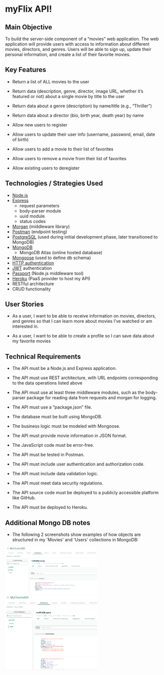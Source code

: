 # myFlix API!

## Main Objective

To build the server-side component of a “movies” web application. The web
application will provide users with access to information about different
movies, directors, and genres. Users will be able to sign up, update their
personal information, and create a list of their favorite movies.

## Key Features

* Return a list of ALL movies to the user

* Return data (description, genre, director, image URL, whether it’s featured or not) about a
single movie by title to the user

* Return data about a genre (description) by name/title (e.g., “Thriller”)

* Return data about a director (bio, birth year, death year) by name

* Allow new users to register

* Allow users to update their user info (username, password, email, date of birth)

* Allow users to add a movie to their list of favorites

* Allow users to remove a movie from their list of favorites

* Allow existing users to deregister

## Technologies / Strategies Used

* [Node.js](https://nodejs.org/en/)
* [Express](https://expressjs.com/)
    * request parameters
    * body-parser module
    * uuid module
    * status codes
* [Morgan](https://expressjs.com/en/resources/middleware/morgan.html) (middleware library)
* [Postman](https://www.postman.com/) (endpoint testing)
* [PostgreSQL](https://www.postgresql.org/) (used during initial development phase, later transitioned to MongoDB)
* [MongoDB](https://www.mongodb.com/)
    * MongoDB Atlas (online hosted database)
* [Mongoose](https://mongoosejs.com/docs/) (used to define db schema)
* [HTTP authentication](https://developer.mozilla.org/en-US/docs/Web/HTTP/Authentication)
* [JWT](https://jwt.io/introduction) authentication
* [Passport](https://www.passportjs.org/) (Node.js middleware tool)
* [Heroku](https://www.heroku.com/) (PaaS provider to host my API)
* RESTful architecture
* CRUD functionality

## User Stories

* As a user, I want to be able to receive information on movies, directors, and genres so that I
can learn more about movies I’ve watched or am interested in.

* As a user, I want to be able to create a profile so I can save data about my favorite movies

## Technical Requirements

* The API must be a Node.js and Express application.

* The API must use REST architecture, with URL endpoints corresponding to the data
operations listed above

* The API must use at least three middleware modules, such as the body-parser package for
reading data from requests and morgan for logging.

* The API must use a “package.json” file.

* The database must be built using MongoDB.

* The business logic must be modeled with Mongoose.

* The API must provide movie information in JSON format.

* The JavaScript code must be error-free.

* The API must be tested in Postman.

* The API must include user authentication and authorization code.

* The API must include data validation logic.

* The API must meet data security regulations.

* The API source code must be deployed to a publicly accessible platform like GitHub.

* The API must be deployed to Heroku.

## Additional Mongo DB notes

* The following 2 screenshots show examples of how objects are structured in my 'Movies' and 'Users' collections in MongoDB:

<p float="left">
  <img src="https://github.com/kdaysal/movie_api/blob/main/img/1-movies-collection.png" width="300" />
  <img src="https://github.com/kdaysal/movie_api/blob/main/img/2-users-collection.png" width="300" />
</p>